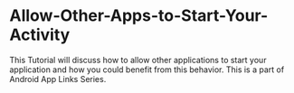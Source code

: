 # Allow-Other-Apps-to-Start-Your-Activity
This Tutorial will discuss how to allow other applications to start your application and how you could benefit from this behavior. This is a part of Android App Links Series.

